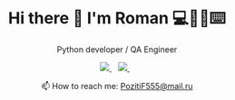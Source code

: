 <h1 align='center'>
  Hi there 👋 I'm Roman 💻👨‍💻⌨️
</h1>
<p align='center'>
Python developer / QA Engineer
</p>

  <p align='center'>
    <a href="https://www.linkedin.com/in/roman-popov-51a87114a/">
    <img src="https://img.shields.io/badge/linkedin-%230077B5.svg?&style=for-the-badge&logo=linkedin&logoColor=white" />
  </a>&nbsp;&nbsp;
  <a href="https://t.me/Cafe_racer1">
    <img src="https://img.shields.io/badge/Telegram-2CA5E0?style=for-the-badge&logo=telegram&logoColor=white" />
  </a>&nbsp;&nbsp;
  </p>

<p align='center'>
  📫 How to reach me: <a href='mailto:Pozitif555@mail.ru'>PozitiF555@mail.ru</a>
</p>



<!---
Gitwisp/Gitwisp is a ✨ special ✨ repository because its `README.md` (this file) appears on your GitHub profile.
You can click the Preview link to take a look at your changes.
--->
